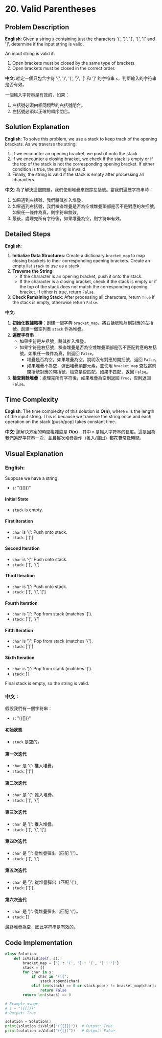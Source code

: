 # 20. Valid Parentheses

## Problem Description 

**English**:
Given a string `s` containing just the characters '(', ')', '{', '}', '[' and ']', determine if the input string is valid.

An input string is valid if:
1. Open brackets must be closed by the same type of brackets.
2. Open brackets must be closed in the correct order.

**中文**:
給定一個只包含字符 '(', ')', '{', '}', '[' 和 ']' 的字符串 `s`，判斷輸入的字符串是否有效。

一個輸入字符串是有效的，如果：
1. 左括號必須由相同類型的右括號閉合。
2. 左括號必須以正確的順序閉合。

## Solution Explanation 

**English**:
To solve this problem, we use a stack to keep track of the opening brackets. As we traverse the string:
1. If we encounter an opening bracket, we push it onto the stack.
2. If we encounter a closing bracket, we check if the stack is empty or if the top of the stack is not the corresponding opening bracket. If either condition is true, the string is invalid.
3. Finally, the string is valid if the stack is empty after processing all characters.

**中文**:
為了解決這個問題，我們使用堆疊來跟踪左括號。當我們遍歷字符串時：
1. 如果遇到左括號，我們將其推入堆疊。
2. 如果遇到右括號，我們檢查堆疊是否為空或堆疊頂部是否不是對應的左括號。如果任一條件為真，則字符串無效。
3. 最後，處理完所有字符後，如果堆疊為空，則字符串有效。

## Detailed Steps 

**English**:
1. **Initialize Data Structures**: Create a dictionary `bracket_map` to map closing brackets to their corresponding opening brackets. Create an empty list `stack` to use as a stack.
2. **Traverse the String**:
    - If the character is an opening bracket, push it onto the stack.
    - If the character is a closing bracket, check if the stack is empty or if the top of the stack does not match the corresponding opening bracket. If either is true, return `False`.
3. **Check Remaining Stack**: After processing all characters, return `True` if the stack is empty, otherwise return `False`.

**中文**:
1. **初始化數據結構**：創建一個字典 `bracket_map`，將右括號映射到對應的左括號。創建一個空列表 `stack` 作為堆疊。
2. **遍歷字符串**：
    - 如果字符是左括號，將其推入堆疊。 
    - 如果字符是右括號，檢查堆疊是否為空或堆疊頂部是否不匹配對應的左括號。如果任一條件為真，則返回 `False`。
      - 堆疊是否為空。如果堆疊為空，說明沒有對應的開括號，返回 `False`。
      - 如果堆疊不為空，彈出堆疊頂部元素，並使用 `bracket_map` 查找當前閉括號對應的開括號，檢查是否匹配。如果不匹配，返回 `False`。
3. **檢查剩餘堆疊**：處理完所有字符後，如果堆疊為空則返回 `True`，否則返回 `False`。

## Time Complexity 

**English**:
The time complexity of this solution is **O(n)**, where `n` is the length of the input string. This is because we traverse the string once and each operation on the stack (push/pop) takes constant time.

**中文**:
該解決方案的時間複雜度是 **O(n)**，其中 `n` 是輸入字符串的長度。這是因為我們遍歷字符串一次，並且每次堆疊操作（推入/彈出）都花費常數時間。

## Visual Explanation 

### English:

Suppose we have a string:

- `s`: "({[]})"

#### Initial State
- `stack` is empty.

#### First Iteration
- `char` is '(': Push onto stack.
- `stack`: ['(']

#### Second Iteration
- `char` is '{': Push onto stack.
- `stack`: ['(', '{']

#### Third Iteration
- `char` is '[': Push onto stack.
- `stack`: ['(', '{', '[']

#### Fourth Iteration
- `char` is ']': Pop from stack (matches '[').
- `stack`: ['(', '{']

#### Fifth Iteration
- `char` is '}': Pop from stack (matches '{').
- `stack`: ['(']

#### Sixth Iteration
- `char` is ')': Pop from stack (matches '(').
- `stack`: []

Final stack is empty, so the string is valid.

### 中文：

假設我們有一個字符串：

- `s`: "({[]})"

#### 初始狀態
- `stack` 是空的。

#### 第一次迭代
- `char` 是 '(': 推入堆疊。
- `stack`: ['(']

#### 第二次迭代
- `char` 是 '{': 推入堆疊。
- `stack`: ['(', '{']

#### 第三次迭代
- `char` 是 '[': 推入堆疊。
- `stack`: ['(', '{', '[']

#### 第四次迭代
- `char` 是 ']': 從堆疊彈出（匹配 '['）。
- `stack`: ['(', '{']

#### 第五次迭代
- `char` 是 '}': 從堆疊彈出（匹配 '{'）。
- `stack`: ['(']

#### 第六次迭代
- `char` 是 ')': 從堆疊彈出（匹配 '('）。
- `stack`: []

最終堆疊為空，因此字符串是有效的。

## Code Implementation 

```python
class Solution:
    def isValid(self, s):
        bracket_map = {')': '(', '}': '{', ']': '['}
        stack = []
        for char in s:
            if char in '([{':
                stack.append(char)
            elif len(stack) == 0 or stack.pop() != bracket_map[char]:
                return False
        return len(stack) == 0

# Example usage:
# s = "({[]})"
# Output: True

solution = Solution()
print(solution.isValid("({[]})"))  # Output: True
print(solution.isValid("({[})"))   # Output: False
